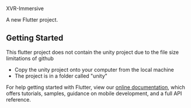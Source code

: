 XVR-Immersive

A new Flutter project.

## Getting Started

This flutter project does not contain the unity project due to the file size limitations of github
- Copy the unity project onto your computer from the local machine
- The project is in a folder called "unity"

For help getting started with Flutter, view our
[online documentation](https://flutter.dev/docs), which offers tutorials,
samples, guidance on mobile development, and a full API reference.
